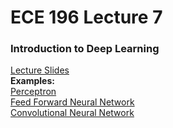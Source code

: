 # ECE 196 Lecture 7 
### Introduction to Deep Learning  
[Lecture Slides](./ECE196_lecture7.pdf)  
**Examples:**  
[Perceptron](./perceptron.ipynb)  
[Feed Forward Neural Network](./FNN.ipynb)  
[Convolutional Neural Network](./CNN.ipynb)  
